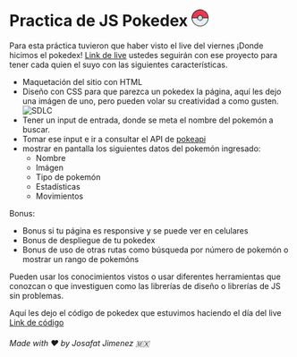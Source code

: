 # Practica de JS Pokedex <img src="pokebola.png" width="30px"></img>

Para esta práctica tuvieron que haber visto el live del viernes ¡Donde hicimos el pokedex! [Link de live](https://web.microsoftstream.com/video/71be733f-2b72-4c9f-8712-83fc981a8b84) 
ustedes seguirán con ese proyecto para tener cada quien el suyo con las siguientes características.

- Maquetación del sitio con HTML
- Diseño con CSS para que parezca un pokedex la página, aquí les dejo una imágen de uno, pero pueden volar su creatividad a como gusten. <img src="../images/pokedex.jpg" alt="SDLC" height="600px">
- Tener un input de entrada, donde se meta el nombre del pokemón a buscar.
- Tomar ese input e ir a consultar el API de [pokeapi](https://pokeapi.co/)
- mostrar en pantalla los siguientes datos del pokemón ingresado:
    - Nombre
    - Imágen
    - Tipo de pokemón
    - Estadísticas
    - Movimientos

Bonus:
- Bonus si tu página es responsive y se puede ver en celulares
- Bonus de despliegue de tu pokedex
- Bonus de uso de otras rutas como búsqueda por número de pokemón o mostrar un rango de pokemóns

Pueden usar los conocimientos vistos o usar diferentes herramientas que conozcan o que investiguen como las librerías de diseño o librerías de JS sin problemas.

Aquí les dejo el código de pokedex que estuvimos haciendo el día del live [Link de código](../programas/4.-pokedex.js)


###### Made with :heart: by Josafat Jimenez :mexico:
